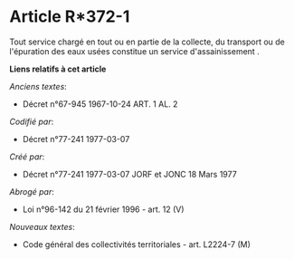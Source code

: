 # Article R*372-1

Tout service chargé en tout ou en partie de la collecte, du transport ou de l'épuration des eaux usées constitue un service
d'assainissement       .

**Liens relatifs à cet article**

_Anciens textes_:

  - Décret n°67-945 1967-10-24 ART. 1 AL. 2

_Codifié par_:

  - Décret n°77-241 1977-03-07

_Créé par_:

  - Décret n°77-241 1977-03-07 JORF et JONC 18 Mars 1977

_Abrogé par_:

  - Loi n°96-142 du 21 février 1996 - art. 12 (V)

_Nouveaux textes_:

  - Code général des collectivités territoriales - art. L2224-7 (M)
